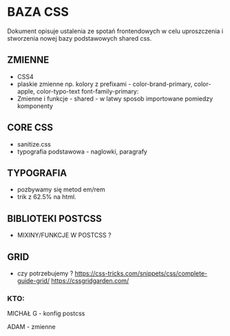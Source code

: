 # BAZA CSS

Dokument opisuje ustalenia ze spotań frontendowych w celu uproszczenia i stworzenia nowej bazy podstawowych shared css.

## ZMIENNE

- CSS4
- plaskie zmienne np. kolory z prefixami -
  color-brand-primary, color-apple, color-typo-text
  font-family-primary:
- Zmienne i funkcje - shared - w latwy sposob importowane pomiedzy komponenty

## CORE CSS

- sanitize.css
- typografia podstawowa - naglowki, paragrafy

## TYPOGRAFIA

- pozbywamy się metod em/rem
- trik z 62.5% na html.

## BIBLIOTEKI POSTCSS

- MIXINY/FUNKCJE W POSTCSS ?

## GRID

- czy potrzebujemy ?
  https://css-tricks.com/snippets/css/complete-guide-grid/
  https://cssgridgarden.com/

### KTO:

MICHAŁ G - konfig postcss

ADAM - zmienne
